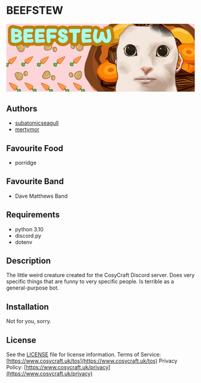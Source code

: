 # BEEFSTEW

![BEEFSTEW](./src/assets/profile/banner.png)

## Authors

- [subatomicseagull](https://github.com/SubatomicSeagull)
- [mertymor](https://github.com/MertyMor)

## Favourite Food

- porridge

## Favourite Band

- Dave Matthews Band

## Requirements

- python 3.10
- discord.py
- dotenv

## Description

The little weird creature created for the CosyCraft Discord server. Does very specific things that are funny to very specific people.
Is terrible as a general-purpose bot.

## Installation

Not for you, sorry.

## License

See the [LICENSE](./LICENSE) file for license information.
Terms of Service: [https://www.cosycraft.uk/tos](https://www.cosycraft.uk/tos)
Privacy Policy: [https://www.cosycraft.uk/privacy](https://www.cosycraft.uk/privacy)
